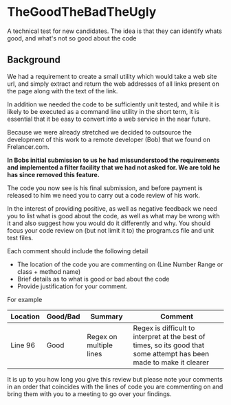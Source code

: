 # TheGoodTheBadTheUgly
A technical test for new candidates. The idea is that they can identify whats good, and what's not so good about the code

## Background
We had a requirement to create a small utility which would take a web site url, and simply extract and return the web addresses of all links present on the page along with the text of the link. 

In addition we needed the code to be sufficiently unit tested, and while it is likely to be executed as a command line utility in the short term, it is essential that it be easy to convert into a web service in the near future.

Because we were already stretched we decided to outsource the development of this work to a remote developer (Bob) that we found on Frelancer.com. 

**In Bobs initial submission to us he had missunderstood the requirements and implemented a filter facility that we had not asked for. We are told he has since removed this feature.**

The code you now see is his final submission, and before payment is released to him we need you to carry out a code review of his work.

In the interest of providing positive, as well as negative feedback we need you to list what is good about the code, as well as what may be wrong with it and also suggest how you would do it differently and why. You should focus your code review on (but not limit it to) the program.cs file and unit test files.

Each comment should include the following detail
* The location of the code you are commenting on (Line Number Range or class + method name)
* Brief details as to what is good or bad about the code
* Provide justification for your comment.

For example

Location | Good/Bad | Summary | Comment
------------ | ------------- | ------------- | -------------
Line 96 | Good | Regex on multiple lines | Regex is difficult to interpret at the best of times, so its good that some attempt has been made to make it clearer

It is up to you how long you give this review but please note your comments in an order that coincides with the lines of code you are commenting on and bring them with you to a meeting to go over your findings.
